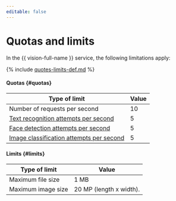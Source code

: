 ```yaml
---
editable: false
---
```

# Quotas and limits

In the {{ vision-full-name }} service, the following limitations apply:

{% include [quotes-limits-def.md](../../_includes/quotes-limits-def.md) %}

#### Quotas {#quotas}

| Type of limit | Value |
| ----- | ----- |
| Number of requests per second | 10 |
| [Text recognition attempts per second](ocr/index.md) | 5 |
| [Face detection attempts per second ](face-detection/index.md) | 5 |
| [Image classification attempts per second](classification/index.md) | 5 |

#### Limits {#limits}

| Type of limit | Value |
| ----- | ----- |
| Maximum file size | 1 MB |
| Maximum image size | 20 MP (length x width). |

